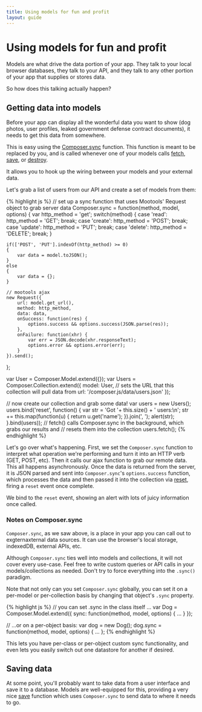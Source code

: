 ```yaml
---
title: Using models for fun and profit
layout: guide
---
```


# Using models for fun and profit

Models are what drive the data portion of your app. They talk to your local
browser databases, they talk to your API, and they talk to any other portion of
your app that supplies or stores data.

So how does this talking actually happen?

## Getting data into models

Before your app can display all the wonderful data you want to show (dog photos,
user profiles, leaked government defense contract documents), it needs to get
this data from somewhere.

This is easy using the [Composer.sync](docs/util#composer-sync)
function. This function is meant to be replaced by you, and is called whenever
one of your models calls [fetch](docs/model#fetch),
[save](docs/model#save), or [destroy](docs/model#destroy-1).

It allows you to hook up the wiring between your models and your external data.

Let's grab a list of users from our API and create a set of models from them:

<div id="model-0"></div>
{% highlight js %}
// set up a sync function that uses Mootools' Request object to grab server data
Composer.sync = function(method, model, options)
{
    var http_method = 'get';
    switch(method)
    {
    case 'read': http_method = 'GET'; break;
    case 'create': http_method = 'POST'; break;
    case 'update': http_method = 'PUT'; break;
    case 'delete': http_method = 'DELETE'; break;
    }

    if(['POST', 'PUT'].indexOf(http_method) >= 0)
    {
        var data = model.toJSON();
    }
    else
    {
        var data = {};
    }

    // mootools ajax
    new Request({
        url: model.get_url(),
        method: http_method,
        data: data,
        onSuccess: function(res) {
            options.success && options.success(JSON.parse(res));
        },
        onFailure: function(xhr) {
            var err = JSON.decode(xhr.responseText);
            options.error && options.error(err);
        }
    }).send();
};

var User = Composer.Model.extend({});
var Users = Composer.Collection.extend({
    model: User,
    // sets the URL that this collection will pull data from
    url: '/composer.js/data/users.json'
});

// now create our collection and grab some data!
var users = new Users();
users.bind('reset', function() {
    var str = 'Got '+ this.size() + ' users:\n';
    str += this.map(function(u) { return u.get('name'); }).join(', ');
    alert(str);
}.bind(users));
// fetch() calls Composer.sync in the background, which grabs our results and
// resets them into the collection
users.fetch();
{% endhighlight %}

Let's go over what's happening. First, we set the `Composer.sync` function to
interpret what operation we're performing and turn it into an HTTP verb (GET,
POST, etc). Then it calls our ajax function to grab our remote data. This all
happens asynchronously. Once the data is returned from the server, it is
JSON parsed and sent into `Composer.sync`'s `options.success` function, which
processes the data and then passed it into the collection via [reset](docs/collection#reset-1),
firing a `reset` event once complete.

We bind to the `reset` event, showing an alert with lots of juicy information
once called.

### Notes on Composer.sync

`Composer.sync`, as we saw above, is a place in your app you can call out to
exgternaxternal data sources. It can use the browser's local storage, indexedDB,
external APIs, etc.

Although `Composer.sync` ties well into models and collections, it will not
cover every use-case. Feel free to write custom queries or API calls in your
models/collections as needed. Don't try to force everything into the `.sync()`
paradigm.

Note that not only can you set `Composer.sync` globally, you can set it on a
per-model or per-collection basis by changing that object's `.sync` property.

<div class="noeval">
{% highlight js %}
// you can set .sync in the class itself ...
var Dog = Composer.Model.extend({
    sync: function(method, model, options) { ... }
});

// ...or on a per-object basis:
var dog = new Dog();
dog.sync = function(method, model, options) { ... };
{% endhighlight %}
</div>

This lets you have per-class or per-object custom sync functionality, and even
lets you easily switch out one datastore for another if desired.

## Saving data

At some point, you'll probably want to take data from a user interface and save
it to a database. Models are well-equipped for this, providing a very nice
[save](docs/model#save) function which uses `Composer.sync` to send
data to where it needs to go.

